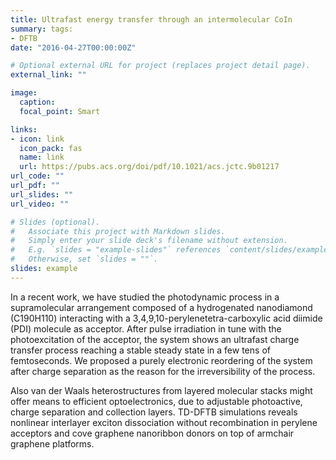 ```yaml
---
title: Ultrafast energy transfer through an intermolecular CoIn
summary: tags:
- DFTB
date: "2016-04-27T00:00:00Z"

# Optional external URL for project (replaces project detail page).
external_link: ""

image:
  caption: 
  focal_point: Smart

links:
- icon: link
  icon_pack: fas
  name: link
  url: https://pubs.acs.org/doi/pdf/10.1021/acs.jctc.9b01217
url_code: ""
url_pdf: ""
url_slides: ""
url_video: ""

# Slides (optional).
#   Associate this project with Markdown slides.
#   Simply enter your slide deck's filename without extension.
#   E.g. `slides = "example-slides"` references `content/slides/example-slides.md`.
#   Otherwise, set `slides = ""`.
slides: example
---
```

In a recent work, we have studied the photodynamic process in a supramolecular arrangement composed of a hydrogenated nanodiamond (C190H110) interacting with a 3,4,9,10-perylenetetra-carboxylic acid diimide (PDI) molecule as acceptor. After pulse irradiation in tune with the photoexcitation of the acceptor, the system shows an ultrafast charge transfer process reaching a stable steady state in a few tens of femtoseconds. We proposed a purely electronic reordering of the system after charge separation as the reason for the irreversibility of the process.

Also van der Waals heterostructures from layered molecular stacks might offer means to efficient optoelectronics, due to adjustable photoactive, charge separation and collection layers. TD-DFTB simulations reveals nonlinear interlayer exciton dissociation without recombination in perylene acceptors and cove graphene nanoribbon donors on top of armchair graphene platforms.
